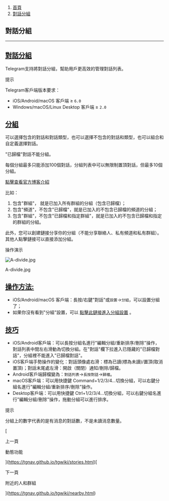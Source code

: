 1.  [首頁](https://tgnav.github.io/tgwiki/)
2.  [對話分組](https://tgnav.github.io/tgwiki/divide.html)

## 對話分組

* * *

## [對話分組](#對話分組)

Telegram支持將對話分組，幫助用戶更高效的管理對話列表。

提示

Telegram客戶端版本要求：

+   iOS/Android/macOS 客戶端 ≥ `6.0`
+   Windows/macOS/Linux Desktop 客戶端 ≥ `2.0`

## [分組](#分組)

可以選擇包含的對話和對話類型，也可以選擇不包含的對話和類型，也可以組合和自定義選擇對話。

"已歸檔"對話不能分組。

每個分組最多只能添加100個對話，分組列表中可以無限制置頂對話，但最多10個分組。

[點擊查看官方博客介紹](https://telegram.org/blog/folders)

比如：

1.  包含"群組"， 就是已加入所有群組的分組（包含已歸檔）；
2.  包含"頻道"，不包含"已歸檔"，就是已加入的不包含已歸檔的頻道的分組；
3.  包含"群組"，不包含"已歸檔和指定群組"，就是已加入的不包含已歸檔和指定的群組的分組。

此外，您可以創建鏈接分享你的分組（不能分享聯絡人、私有頻道和私有群組）。其他人點擊鏈接可以直接添加分組。

操作演示

![A-divide.jpg](https://cdn.jsdelivr.net/gh/tgwiki/images/A/divide.jpg)

A-divide.jpg

## [操作方法:](#操作方法)

+   iOS/Android/macOS 客戶端：長按/右鍵"對話"或`設置`\->`分組`，可以設置分組了；
+   如果你沒有看到"分組"設置，可以 [點擊此鏈接進入分組設置](tg://settings/folders) 。

## [技巧](#技巧)

+   iOS/Android客戶端：可以長按分組名進行"編輯分組/重新排序/刪除"操作，對話列表中間左右滑動為切換分組。在"對話"欄下拉進入已隱藏的"已歸檔對話"，分組裡不能進入"已歸檔對話"。
+   iOS客戶端手勢操作的變化：對話頭像處右滑：標為已讀(標為未讀)/置頂(取消置頂)；對話末尾處左滑：開啟（關閉）通知/刪除/歸檔。
+   Android客戶端歸檔變為：`對話列表`\->`長按對話`\->`歸檔`。
+   macOS客戶端：可以用快捷鍵 Command+1/2/3/4...切換分組，可以右鍵分組名進行"編輯分組/重新排序/刪除"操作。
+   Desktop客戶端：可以用快捷鍵 Ctrl+1/2/3/4...切換分組，可以右鍵分組名進行"編輯分組/刪除"操作，拖動分組可以進行排序。

提示

分組上的數字代表的是有消息的對話數，不是未讀消息數量。

[

上一頁

動態功能

](https://tgnav.github.io/tgwiki/stories.html)[

下一頁

附近的人和群組

](https://tgnav.github.io/tgwiki/nearby.html)